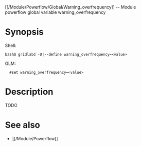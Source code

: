 [[/Module/Powerflow/Global/Warning_overfrequency]] -- Module powerflow global variable warning_overfrequency

# Synopsis
Shell:
~~~
bash$ gridlabd -D|--define warning_overfrequency=<value>
~~~
GLM:
~~~
  #set warning_overfrequency=<value>
~~~

# Description

TODO

# See also
* [[/Module/Powerflow]]
